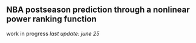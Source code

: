 ## NBA postseason prediction through a nonlinear power ranking function

work in progress
*last update: june 25*
